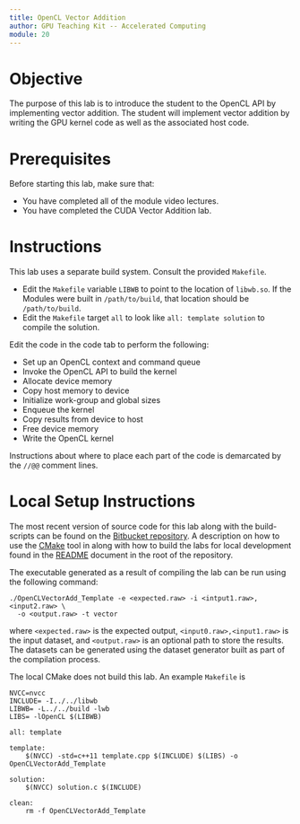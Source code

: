 ```yaml
---
title: OpenCL Vector Addition
author: GPU Teaching Kit -- Accelerated Computing
module: 20
---
```


# Objective
The purpose of this lab is to introduce the student to the OpenCL API by implementing vector addition. The student will implement vector addition by writing the GPU kernel code as well as the associated host code.

# Prerequisites
Before starting this lab, make sure that:
- You have completed all of the module video lectures.
- You have completed the CUDA Vector Addition lab.

# Instructions
This lab uses a separate build system. Consult the provided `Makefile`.
- Edit the `Makefile` variable `LIBWB` to point to the location of `libwb.so`. If the Modules were built in `/path/to/build`, that location should be `/path/to/build`.
- Edit the `Makefile` target `all` to look like `all: template solution` to compile the solution.

Edit the code in the code tab to perform the following:
- Set up an OpenCL context and command queue
- Invoke the OpenCL API to build the kernel
- Allocate device memory
- Copy host memory to device
- Initialize work-group and global sizes
- Enqueue the kernel
- Copy results from device to host
- Free device memory
- Write the OpenCL kernel

Instructions about where to place each part of the code is demarcated by the `//@@` comment lines.

# Local Setup Instructions
The most recent version of source code for this lab along with the build-scripts can be found on the [Bitbucket repository](LINKTOLAB). A description on how to use the [CMake](https://cmake.org/) tool in along with how to build the labs for local development found in the [README](LINKTOREADME) document in the root of the repository.

The executable generated as a result of compiling the lab can be run using the following command:

```{.bash}
./OpenCLVectorAdd_Template -e <expected.raw> -i <intput1.raw>,<input2.raw> \
  -o <output.raw> -t vector
```

where `<expected.raw>` is the expected output, `<input0.raw>,<input1.raw>` is the input dataset, and `<output.raw>` is an optional path to store the results. The datasets can be generated using the dataset generator built as part of the compilation process.

The local CMake does not build this lab. An example `Makefile` is

```{.bash}
NVCC=nvcc
INCLUDE= -I../../libwb
LIBWB= -L../../build -lwb
LIBS= -lOpenCL $(LIBWB)

all: template

template:
    $(NVCC) -std=c++11 template.cpp $(INCLUDE) $(LIBS) -o OpenCLVectorAdd_Template

solution:
    $(NVCC) solution.c $(INCLUDE)

clean:
    rm -f OpenCLVectorAdd_Template
```
